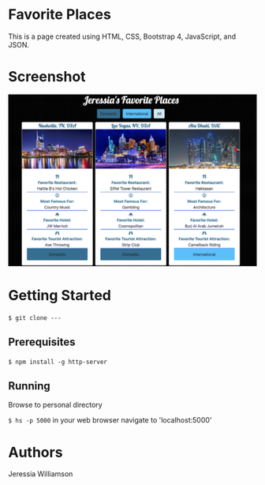 # Favorite Places
This is a page created using HTML, CSS, Bootstrap 4, JavaScript, and JSON.

# Screenshot
![photo](https://github.com/jeressia/favoriteplaces/blob/master/Screen%20Shot%202019-04-05%20at%207.54.18%20PM.png?raw=true)

# Getting Started
`$ git clone ---`

## Prerequisites
`$ npm install -g http-server`
## Running
Browse to personal directory

`$ hs -p 5000`
in your web browser navigate to 'localhost:5000'

# Authors
Jeressia Williamson
